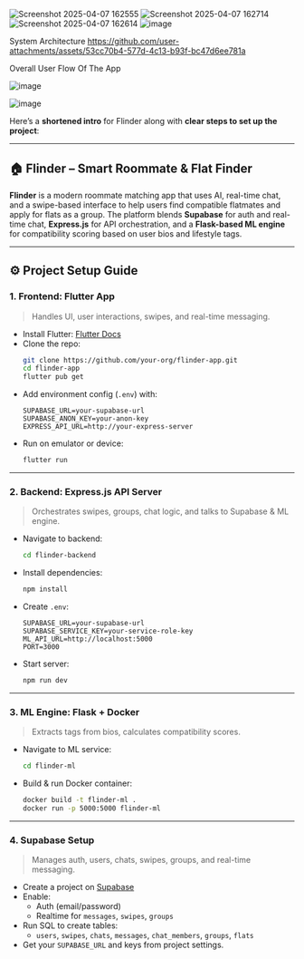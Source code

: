 

![Screenshot 2025-04-07 162555](https://github.com/user-attachments/assets/f654b107-9a3e-43a4-a613-69ec5f645029)
![Screenshot 2025-04-07 162714](https://github.com/user-attachments/assets/bd9448f9-29b0-4265-9891-799a32c70d74)
![Screenshot 2025-04-07 162614](https://github.com/user-attachments/assets/ad89142d-2b34-4bb0-84d2-2032d4511a2c)
![image](https://github.com/user-attachments/assets/e4004ceb-b8e3-4947-baa6-ac0648be05dd)

System Architecture 
https://github.com/user-attachments/assets/53cc70b4-577d-4c13-b93f-bc47d6ee781a




Overall User Flow Of The App

![image](https://github.com/user-attachments/assets/fee4111e-df58-4e26-9d0a-45c3e29fc7cb)

![image](https://github.com/user-attachments/assets/95909731-433d-4d1e-9fd1-90b5eb8b556d)


Here’s a **shortened intro** for Flinder along with **clear steps to set up the project**:

---

## 🏠 Flinder – Smart Roommate & Flat Finder

**Flinder** is a modern roommate matching app that uses AI, real-time chat, and a swipe-based interface to help users find compatible flatmates and apply for flats as a group. The platform blends **Supabase** for auth and real-time chat, **Express.js** for API orchestration, and a **Flask-based ML engine** for compatibility scoring based on user bios and lifestyle tags.

---

## ⚙️ Project Setup Guide

### 1. **Frontend: Flutter App**
> Handles UI, user interactions, swipes, and real-time messaging.

- Install Flutter: [Flutter Docs](https://docs.flutter.dev/get-started/install)
- Clone the repo:  
  ```bash
  git clone https://github.com/your-org/flinder-app.git
  cd flinder-app
  flutter pub get
  ```
- Add environment config (`.env`) with:
  ```env
  SUPABASE_URL=your-supabase-url
  SUPABASE_ANON_KEY=your-anon-key
  EXPRESS_API_URL=http://your-express-server
  ```
- Run on emulator or device:
  ```bash
  flutter run
  ```

---

### 2. **Backend: Express.js API Server**
> Orchestrates swipes, groups, chat logic, and talks to Supabase & ML engine.

- Navigate to backend:
  ```bash
  cd flinder-backend
  ```
- Install dependencies:
  ```bash
  npm install
  ```
- Create `.env`:
  ```env
  SUPABASE_URL=your-supabase-url
  SUPABASE_SERVICE_KEY=your-service-role-key
  ML_API_URL=http://localhost:5000
  PORT=3000
  ```
- Start server:
  ```bash
  npm run dev
  ```

---

### 3. **ML Engine: Flask + Docker**
> Extracts tags from bios, calculates compatibility scores.

- Navigate to ML service:
  ```bash
  cd flinder-ml
  ```
- Build & run Docker container:
  ```bash
  docker build -t flinder-ml .
  docker run -p 5000:5000 flinder-ml
  ```

---

### 4. **Supabase Setup**
> Manages auth, users, chats, swipes, groups, and real-time messaging.

- Create a project on [Supabase](https://supabase.com)
- Enable:
  - Auth (email/password)
  - Realtime for `messages`, `swipes`, `groups`
- Run SQL to create tables:
  - `users`, `swipes`, `chats`, `messages`, `chat_members`, `groups`, `flats`
- Get your `SUPABASE_URL` and keys from project settings.



